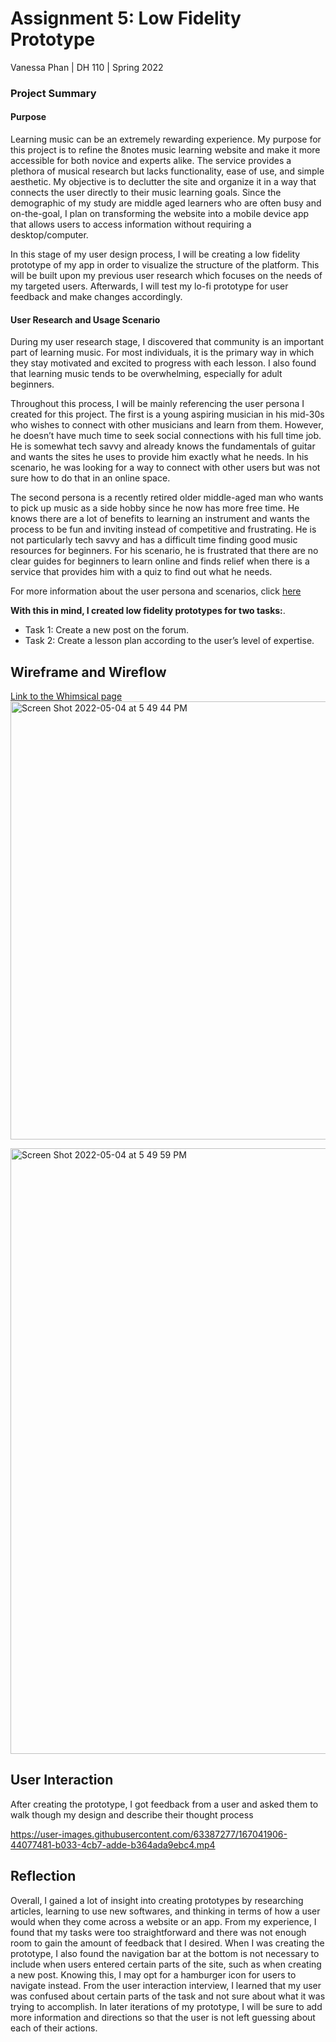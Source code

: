 # Assignment 5: Low Fidelity Prototype
Vanessa Phan | DH 110 | Spring 2022

### Project Summary
#### Purpose
Learning music can be an extremely rewarding experience. My purpose for this project is to refine the 8notes music learning website and make it more accessible for both novice and experts alike. The service provides a plethora of musical research but lacks functionality, ease of use, and simple aesthetic. My objective is to declutter the site and organize it in a way that connects the user directly to their music learning goals. Since the demographic of my study are middle aged learners who are often busy and on-the-goal, I plan on transforming the website into a mobile device app that allows users to access information without requiring a desktop/computer. 

In this stage of my user design process, I will be creating a low fidelity prototype of my app in order to visualize the structure of the platform. This will be built upon my previous user research which focuses on the needs of my targeted users. Afterwards, I will test my lo-fi prototype for user feedback and make changes accordingly. 

#### User Research and Usage Scenario
During my user research stage, I discovered that community is an important part of learning music. For most individuals, it is the primary way in which they stay motivated and excited to progress with each lesson. I also found that learning music tends to be overwhelming, especially for adult beginners. 

Throughout this process, I will be mainly referencing the user persona I created for this project. The first is a young aspiring musician in his mid-30s who wishes to connect with other musicians and learn from them. However, he doesn’t have much time to seek social connections with his full time job. He is somewhat tech savvy and already knows the fundamentals of guitar and wants the sites he uses to provide him exactly what he needs. In his scenario, he was looking for a way to connect with other users but was not sure how to do that in an online space. 

The second persona is a recently retired older middle-aged man who wants to pick up music as a side hobby since he now has more free time. He knows there are a lot of benefits to learning an instrument and wants the process to be fun and inviting instead of competitive and frustrating. He is not particularly tech savvy and has a difficult time finding good music resources for beginners. For his scenario, he is frustrated that there are no clear guides for beginners to learn online and finds relief when there is a service that provides him with a quiz to find out what he needs. 

For more information about the user persona and scenarios, click [here](https://github.com/vanphn/DH110/tree/main/assignment04)

**With this in mind, I created low fidelity prototypes for two tasks:**.  
* Task 1: Create a new post on the forum.  
* Task 2: Create a lesson plan according to the user’s level of expertise.   

## Wireframe and Wireflow
[Link to the Whimsical page](https://whimsical.com/dh-a5-9QYvVVPojsS7JtwnCEQJCK)
<img width="701" alt="Screen Shot 2022-05-04 at 5 49 44 PM" src="https://user-images.githubusercontent.com/63387277/166849532-468d994a-22f2-4c2c-8b72-dfa16aa7a547.png">

<img width="969" alt="Screen Shot 2022-05-04 at 5 49 59 PM" src="https://user-images.githubusercontent.com/63387277/166849538-09cfb24f-f546-4607-a9f1-9e247dc98720.png">

## User Interaction
After creating the prototype, I got feedback from a user and asked them to walk though my design and describe their thought process

https://user-images.githubusercontent.com/63387277/167041906-44077481-b033-4cb7-adde-b364ada9ebc4.mp4

## Reflection
Overall, I gained a lot of insight into creating prototypes by researching articles, learning to use new softwares, and thinking in terms of how a user would when they come across a website or an app. From my experience, I found that my tasks were too straightforward and there was not enough room to gain the amount of feedback that I desired. When I was creating the prototype, I also found the navigation bar at the bottom is not necessary to include when users entered certain parts of the site, such as when creating a new post. Knowing this, I may opt for a hamburger icon for users to navigate instead. From the user interaction interview, I learned that my user was confused about certain parts of the task and not sure about what it was trying to accomplish. In later iterations of my prototype, I will be sure to add more information and directions so that the user is not left guessing about each of their actions. 


